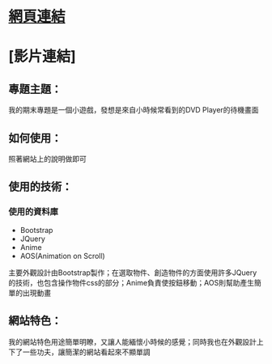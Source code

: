 # [網頁連結](AeschyJ.github.io/final)
# [影片連結]

## 專題主題：

我的期末專題是一個小遊戲，發想是來自小時候常看到的DVD Player的待機畫面

## 如何使用：

照著網站上的說明做即可

## 使用的技術：

### 使用的資料庫

* Bootstrap
* JQuery
* Anime
* AOS(Animation on Scroll)

主要外觀設計由Bootstrap製作；在選取物件、創造物件的方面使用許多JQuery的技術，也包含操作物件css的部分；Anime負責使按鈕移動；AOS則幫助產生簡單的出現動畫

## 網站特色：

我的網站特色用途簡單明瞭，又讓人能緬懷小時候的感覺；同時我也在外觀設計上下了一些功夫，讓簡潔的網站看起來不顯單調
